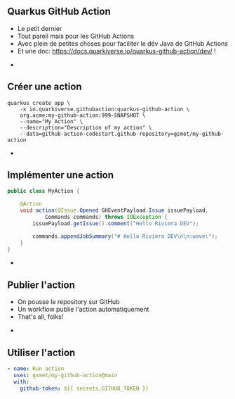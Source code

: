 ## Quarkus GitHub Action

* Le petit dernier
* Tout pareil mais pour les GitHub Actions
* Avec plein de petites choses pour faciliter le dév Java de GitHub Actions
* Et une doc: https://docs.quarkiverse.io/quarkus-github-action/dev/ !

-

## Créer une action

```
quarkus create app \
    -x io.quarkiverse.githubaction:quarkus-github-action \
    org.acme:my-github-action:999-SNAPSHOT \
    --name="My Action" \
    --description="Description of my action" \
    --data=github-action-codestart.github-repository=gsmet/my-github-action
```

-

## Implémenter une action

```java
public class MyAction {

    @Action
    void action(@Issue.Opened GHEventPayload.Issue issuePayload,
            Commands commands) throws IOException {
        issuePayload.getIssue().comment("Hello Riviera DEV");

        commands.appendJobSummary("# Hello Riviera DEV\n\n:wave:");
    }
}
```

-

## Publier l'action

* On pousse le repository sur GitHub
* Un workflow publie l'action automatiquement
* That's all, folks!

-

## Utiliser l'action

```yaml
- name: Run action
  uses: gsmet/my-github-action@main
  with:
    github-token: ${{ secrets.GITHUB_TOKEN }}
```
